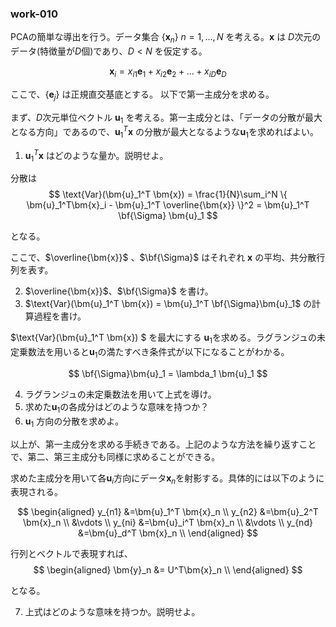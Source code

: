### work-010

PCAの簡単な導出を行う。データ集合 $\{\bm{x}_n\} \ n=1, \dots , N$  を考える。$\bm{x}$ は $D$次元のデータ(特徴量が$D$個)であり、$D<N$ を仮定する。  

$$
\bm{x}_i = x_{i1}\bm{e}_1 + x_{i2}\bm{e}_2  + \dots + x_{iD}\bm{e}_D 
$$

ここで、$\{\bm{e}_j\}$ は正規直交基底とする。 以下で第一主成分を求める。

まず、$D$次元単位ベクトル $\bm{u}_1$ を考える。第一主成分とは、「データの分散が最大となる方向」であるので、$\bm{u}_1^T \bm{x}$ の分散が最大となるような$\bm{u}_1$を求めればよい。


1. $\bm{u}_1^T \bm{x}$ はどのような量か。説明せよ。


分散は
$$
\text{Var}(\bm{u}_1^T \bm{x}) = \frac{1}{N}\sum_i^N \{ \bm{u}_1^T\bm{x}_i - \bm{u}_1^T \overline{\bm{x}} \}^2 = \bm{u}_1^T \bf{\Sigma} \bm{u}_1
$$

となる。


ここで、$\overline{\bm{x}}$ 、$\bf{\Sigma}$ はそれぞれ $\bm{x}$ の平均、共分散行列を表す。

2. $\overline{\bm{x}}$、$\bf{\Sigma}$ を書け。
3. $\text{Var}(\bm{u}_1^T \bm{x}) = \bm{u}_1^T \bf{\Sigma}\bm{u}_1$  の計算過程を書け。


$\text{Var}(\bm{u}_1^T \bm{x}) $ を最大にする $\bm{u}_1$を求める。ラグランジュの未定乗数法を用いると$\bm{u}_1$の満たすべき条件式が以下になることがわかる。

$$
\bf{\Sigma}\bm{u}_1 = \lambda_1 \bm{u}_1
$$

4. ラグランジュの未定乗数法を用いて上式を導け。
5. 求めた$\bm{u}_1$の各成分はどのような意味を持つか？
6. $\bm{u}_1$ 方向の分散を求めよ。

以上が、第一主成分を求める手続きである。上記のような方法を繰り返すことで、第二、第三主成分も同様に求めることができる。

求めた主成分を用いて各$\bm{u}_i$方向にデータ$\bm{x}_n$を射影する。具体的には以下のように表現される。


$$
\begin{aligned}
    y_{n1} &=\bm{u}_1^T \bm{x}_n \\
    y_{n2} &=\bm{u}_2^T \bm{x}_n \\
    &\vdots \\
    y_{ni} &=\bm{u}_i^T \bm{x}_n \\
    &\vdots \\
    y_{nd} &=\bm{u}_d^T \bm{x}_n \\
\end{aligned}
$$


行列とベクトルで表現すれば、
$$
\begin{aligned}
    \bm{y}_n &= U^T\bm{x}_n \\ 
\end{aligned}
$$

となる。

7. 上式はどのような意味を持つか。説明せよ。